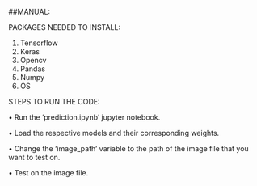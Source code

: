 ##MANUAL:


PACKAGES NEEDED TO INSTALL:
1. Tensorflow
2. Keras
3. Opencv
4. Pandas
5. Numpy
6. OS


STEPS TO RUN THE CODE:

• Run the ‘prediction.ipynb’ jupyter notebook.

• Load the respective models and their corresponding weights.

• Change the ‘image_path’ variable to the path of the image file that you want to test on.

• Test on the image file.
